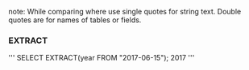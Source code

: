 note: While comparing where use single quotes for string text. Double quotes are for names of tables or fields.

### EXTRACT 
'''
SELECT EXTRACT(year FROM "2017-06-15");
2017
'''


